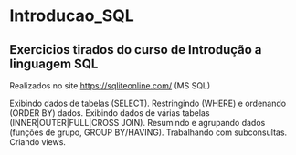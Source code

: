 # Introducao_SQL
## Exercicios tirados do curso de Introdução a linguagem SQL

Realizados no site https://sqliteonline.com/ (MS SQL)

 Exibindo dados de tabelas (SELECT). Restringindo (WHERE) e ordenando (ORDER BY) dados. Exibindo dados de várias tabelas (INNER|OUTER|FULL|CROSS JOIN). Resumindo e agrupando dados (funções de grupo, GROUP BY/HAVING). Trabalhando com subconsultas. Criando views.

